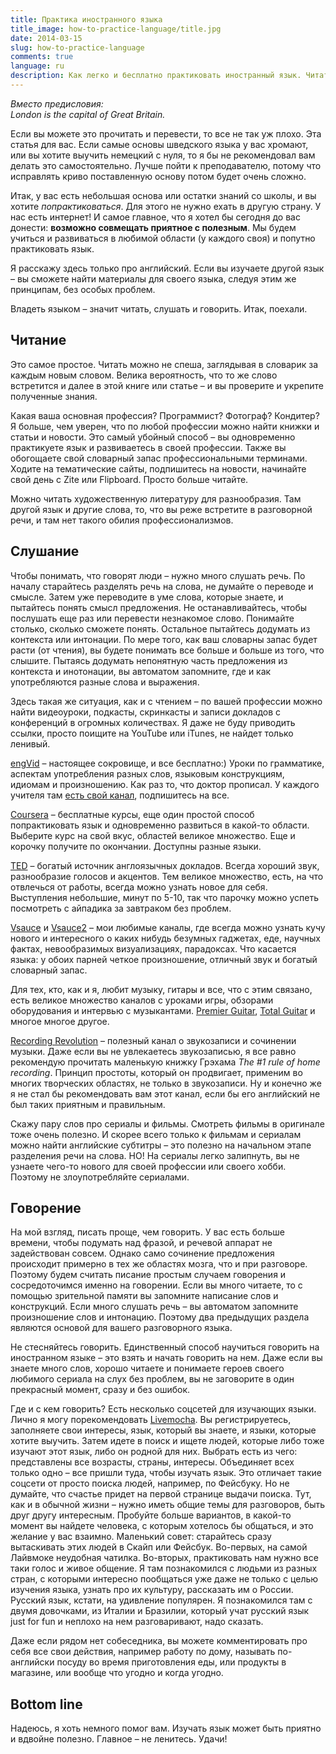 ```yaml
---
title: Практика иностранного языка
title_image: how-to-practice-language/title.jpg
date: 2014-03-15
slug: how-to-practice-language
comments: true
language: ru
description: Как легко и бесплатно практиковать иностранный язык. Читать, слушать, понимать, говорить. Совмещаем приятное с полезным, практикуем язык и получаем новые знания в любимой области.
---
```


_Вместо предисловия:_  
_London is the capital of Great Britain._

Если вы можете это прочитать и перевести, то все не так уж плохо. Эта статья для вас. Если самые основы шведского языка у вас хромают, или вы хотите выучить немецкий с нуля, то я бы не рекомендовал вам делать это самостоятельно. Лучше пойти к преподавателю, потому что исправлять криво поставленную основу потом будет очень сложно. 

Итак, у вас есть небольшая основа или остатки знаний со школы, и вы хотите _попрактиковаться_. Для этого не нужно ехать в другую страну. У нас есть интернет! И самое главное, что я хотел бы сегодня до вас донести: __возможно совмещать приятное с полезным__. Мы будем учиться и развиваться в любимой области (у каждого своя) и попутно практиковать язык.

Я расскажу здесь только про английский. Если вы изучаете другой язык – вы сможете найти материалы для своего языка, следуя этим же принципам, без особых проблем.

Владеть языком – значит читать, слушать и говорить. Итак, поехали.

## Читание

Это самое простое. Читать можно не спеша, заглядывая в словарик за каждым новым словом. Велика вероятность, что то же слово встретится и далее в этой книге или статье – и вы проверите и укрепите полученные знания.

Какая ваша основная профессия? Программист? Фотограф? Кондитер? Я больше, чем уверен, что по любой профессии можно найти книжки и статьи и новости. Это самый убойный способ – вы одновременно практикуете язык и развиваетесь в своей профессии. Также вы обогощаете свой словарный запас профессиональными терминами. Ходите на тематические сайты, подпишитесь на новости, начинайте свой день с Zite или Flipboard. Просто больше читайте.

Можно читать художественную литературу для разнообразия. Там другой язык и другие слова, то, что вы реже встретите в разговорной речи, и там нет такого обилия профессионализмов.

## Слушание

Чтобы понимать, что говорят люди – нужно много слушать речь. По началу старайтесь разделять речь на слова, не думайте о переводе и смысле. Затем уже переводите в уме слова, которые знаете, и пытайтесь понять смысл предложения. Не останавливайтесь, чтобы послушать еще раз или перевести незнакомое слово. Понимайте столько, сколько сможете понять. Остальное пытайтесь додумать из контекста или интонации. По мере того, как ваш словарны запас будет расти (от чтения), вы будете понимать все больше и больше из того, что слышите. Пытаясь додумать непонятную часть предложения из контекста и инотонации, вы автоматом запомните, где и как употребляются разные слова и выражения.

Здесь такая же ситуация, как и с чтением – по вашей профессии можно найти видеоуроки, подкасты, скринкасты и записи докладов с конференций в огромных количествах. Я даже не буду приводить ссылки, просто поищите на YouTube или iTunes, не найдет только ленивый.

[engVid](http://www.engvid.com/) – настоящее сокровище, и все бесплатно:) Уроки по грамматике, аспектам употребления разных слов, языковым конструкциям, идиомам и произношению. Как раз то, что доктор прописал.
У каждого учителя там [есть свой канал](http://www.engvid.com/teachers/), подпишитесь на все.

[Coursera](https://www.coursera.org) – бесплатные курсы, еще один простой способ попрактиковать язык и одновременно развиться в какой-то области. Выберите курс на свой вкус, областей великое множество. Еще и корочку получите по окончании. Доступны разные языки.

[TED](http://www.ted.com) – богатый источник англоязычных докладов. Всегда хороший звук, разнообразие голосов и акцентов. Тем великое множество, есть, на что отвлечься от работы, всегда можно узнать новое для себя. Выступления небольшие, минут по 5-10, так что парочку можно успеть посмотреть с айпадика за завтраком без проблем.

[Vsauce](https://www.youtube.com/channel/UC6nSFpj9HTCZ5t-N3Rm3-HA) и [Vsauce2](https://www.youtube.com/channel/UCqmugCqELzhIMNYnsjScXXw) – мои любимые каналы, где всегда можно узнать кучу нового и интересного о каких нибудь безумных гаджетах, еде, научных фактах, невообразимых визуализациях, парадоксах. Что касается языка: у обоих парней четкое произношение, отличный звук и богатый словарный запас.

Для тех, кто, как и я, любит музыку, гитары и все, что с этим связано, есть великое множество каналов с уроками игры, обзорами оборудования и интервью с музыкантами. [Premier Guitar](https://www.youtube.com/channel/UC5J-hZ4wNf7OlkzIn49LHoQ), [Total Guitar](https://www.youtube.com/channel/UC5EDpsUum4DTo5IHB-1kUtw) и многое многое другое.

[Recording Revolution](https://www.youtube.com/channel/UCjRzsiP_aDWWLHV4-2LKBtg) – полезный канал о звукозаписи и сочинении музыки. Даже если вы не увлекаетесь звукозаписью, я все равно рекомендую прочитать маленькую книжку Грэхама _The #1 rule of home recording_. Принцип простоты, который он продвигает, применим во многих творческих областях, не только в звукозаписи. Ну и конечно же я не стал бы рекомендовать вам этот канал, если бы его английский не был таких приятным и правильным.

Скажу пару слов про сериалы и фильмы. Смотреть фильмы в оригинале тоже очень полезно. И скорее всего только к фильмам и сериалам можно найти английские субтитры – это полезно на начальном этапе разделения речи на слова. НО! На сериалы легко залипнуть, вы не узнаете чего-то нового для своей профессии или своего хобби. Поэтому не злоупотребляйте сериалами.

## Говорение

На мой взгляд, писать проще, чем говорить. У вас есть больше времени, чтобы подумать над фразой, и речевой аппарат не задействован совсем. Однако само сочинение предложения происходит примерно в тех же областях мозга, что и при разговоре. Поэтому будем считать писание простым случаем говорения и сосредоточимся именно на говорении. Если вы много читаете, то с помощью зрительной памяти вы запомните написание слов и конструкций. Если много слушать речь – вы автоматом запомните произношение слов и интонацию. Поэтому два предыдущих раздела являются основой для вашего разговорного языка.

Не стесняйтесь говорить. Единственный способ научиться говорить на иностранном языке – это взять и начать говорить на нем. Даже если вы знаете много слов, хорошо читаете и понимаете героев своего любимого сериала на слух без проблем, вы не заговорите в один прекрасный момент, сразу и без ошибок. 

Где и с кем говорить? Есть несколько соцсетей для изучающих языки. Лично я могу порекомендовать [Livemocha](http://livemocha.com). Вы регистрируетесь, заполняете свои интересы, язык, который вы знаете, и языки, которые хотите выучить. Затем идете в поиск и ищете людей, которые либо тоже изучают этот язык, либо он родной для них. Выбрать есть из чего: представлены все возрасты, страны, интересы. Объединяет всех только одно – все пришли туда, чтобы изучать язык. Это отличает такие соцсети от просто поиска людей, например, по Фейсбуку. Но не думайте, что счастье придет на первой странице выдачи поиска. Тут, как и в обычной жизни – нужно иметь общие темы для разговоров, быть друг другу интересным. Пробуйте больше вариантов, в какой-то момент вы найдете человека, с которым хотелось бы общаться, и это желание у вас взаимно. Маленький совет: старайтесь сразу вытаскивать этих людей в Скайп или Фейсбук. Во-первых, на самой Лайвмоке неудобная чатилка. Во-вторых, практиковать нам нужно все таки голос и живое общение. Я там познакомился с  людьми из разных стран, с которыми интересно пообщаться уже даже не только с целью изучения языка, узнать про их культуру, рассказать им о России. Русский язык, кстати, на удивление популярен. Я познакомился там с двумя довочками, из Италии и Бразилии, который учат русский язык just for fun и неплохо на нем разговаривают, надо сказать.

Даже если рядом нет собеседника, вы можете комментировать про себя все свои действия, например работу по дому, называть по-английски посуду во время приготовления еды, или продукты в магазине, или вообще что угодно и когда угодно. 

## Bottom line

Надеюсь, я хоть немного помог вам. Изучать язык может быть приятно и вдвойне полезно. Главное – не ленитесь. Удачи!